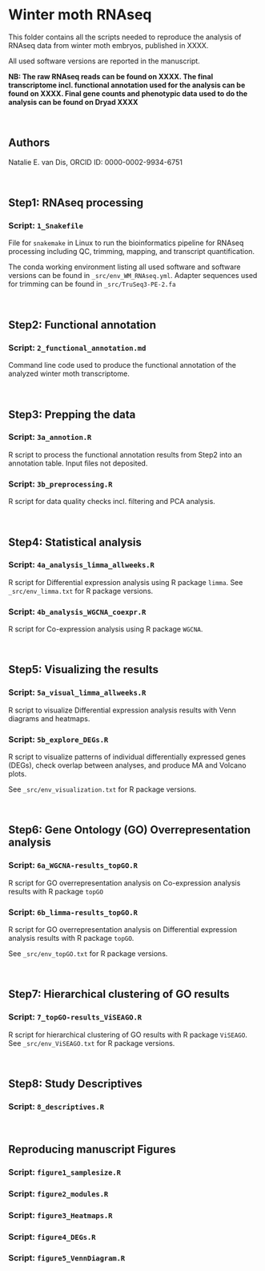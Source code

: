 # Winter moth RNAseq
This folder contains all the scripts needed to reproduce the analysis of RNAseq data from winter moth embryos, published in XXXX.

All used software versions are reported in the manuscript.

**NB: The raw RNAseq reads can be found on XXXX. The final transcriptome incl. functional annotation used for the analysis can be found on XXXX. Final gene counts and phenotypic data used to do the analysis can be found on Dryad XXXX**

&nbsp;

## Authors
Natalie E. van Dis, ORCID ID: 0000-0002-9934-6751

&nbsp;

## Step1: RNAseq processing
### Script: ```1_Snakefile ```
File for ```snakemake``` in Linux to run the bioinformatics pipeline for RNAseq processing including QC, trimming, mapping, and transcript quantification.

The conda working environment listing all used software and software versions can be found in ```_src/env_WM_RNAseq.yml```.
Adapter sequences used for trimming can be found in ```_src/TruSeq3-PE-2.fa```

&nbsp;

## Step2: Functional annotation 
### Script: ```2_functional_annotation.md```
Command line code used to produce the functional annotation of the analyzed winter moth transcriptome.

&nbsp;

## Step3: Prepping the data
### Script: ```3a_annotion.R```
R script to process the functional annotation results from Step2 into an annotation table. Input files not deposited.

### Script: ```3b_preprocessing.R```
R script for data quality checks incl. filtering and PCA analysis.

&nbsp;

## Step4: Statistical analysis
### Script: ```4a_analysis_limma_allweeks.R```
R script for Differential expression analysis using R package ```limma```. See ```_src/env_limma.txt``` for R package versions.

### Script: ```4b_analysis_WGCNA_coexpr.R```
R script for Co-expression analysis using R package ```WGCNA```.

&nbsp;

## Step5: Visualizing the results 
### Script: ```5a_visual_limma_allweeks.R```
R script to visualize Differential expression analysis results with Venn diagrams and heatmaps.

### Script: ```5b_explore_DEGs.R```
R script to visualize patterns of individual differentially expressed genes (DEGs), check overlap between analyses, and produce MA and Volcano plots.

See ```_src/env_visualization.txt``` for R package versions.

&nbsp;

## Step6: Gene Ontology (GO) Overrepresentation analysis
### Script: ```6a_WGCNA-results_topGO.R```
R script for GO overrepresentation analysis on Co-expression analysis results with R package ```topGO```

### Script: ```6b_limma-results_topGO.R```
R script for GO overrepresentation analysis on Differential expression analysis results with R package ```topGO```. 

See ```_src/env_topGO.txt``` for R package versions.

&nbsp;

## Step7: Hierarchical clustering of GO results
### Script: ```7_topGO-results_ViSEAGO.R```
R script for hierarchical clustering of GO results with R package ```ViSEAGO```. See ```_src/env_ViSEAGO.txt``` for R package versions.

&nbsp;

## Step8: Study Descriptives
### Script: ```8_descriptives.R```

&nbsp;

## Reproducing manuscript Figures
### Script: ```figure1_samplesize.R```
### Script: ```figure2_modules.R```
### Script: ```figure3_Heatmaps.R```
### Script: ```figure4_DEGs.R```
### Script: ```figure5_VennDiagram.R```
